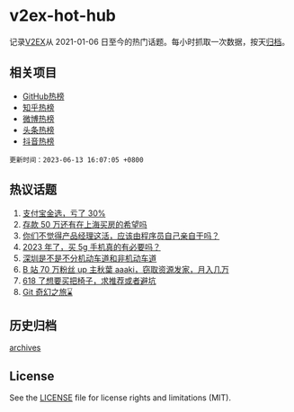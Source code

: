# v2ex-hot-hub

 记录[V2EX](https://www.v2ex.com/)从 2021-01-06 日至今的热门话题。每小时抓取一次数据，按天[归档](archives)。
 
 ## 相关项目

- [GitHub热榜](https://github.com/it985/github-hot-hub)
- [知乎热榜](https://github.com/it985/zhihu-hot-hub)
- [微博热榜](https://github.com/it985/weibo-hot-hub)
- [头条热榜](https://github.com/it985/toutiao-hot-hub)
- [抖音热榜](https://github.com/it985/douyin-hot-hub)


 `更新时间：2023-06-13 16:07:05 +0800`

## 热议话题

1. [支付宝金选，亏了 30%](https://www.v2ex.com/t/948196)
1. [存款 50 万还有在上海买房的希望吗](https://www.v2ex.com/t/948135)
1. [你们不觉得产品经理这活，应该由程序员自己亲自干吗？](https://www.v2ex.com/t/948294)
1. [2023 年了，买 5g 手机真的有必要吗？](https://www.v2ex.com/t/948121)
1. [深圳是不是不分机动车道和非机动车道](https://www.v2ex.com/t/948082)
1. [B 站 70 万粉丝 up 主秋葉 aaaki，窃取资源发家，月入几万](https://www.v2ex.com/t/948308)
1. [618 了想要买把椅子，求推荐或者避坑](https://www.v2ex.com/t/948185)
1. [Git 奇幻之旅⌛️](https://www.v2ex.com/t/948186)

## 历史归档

[archives](archives)

## License

See the [LICENSE](LICENSE) file for license rights and limitations (MIT).
